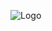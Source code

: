 ![Logo](assets/DALL·E%202023-09-02%2001.10.19%20-%20a%2019th%20century%20greek%20mythology%20oil%20painting.webp)
